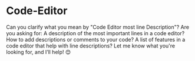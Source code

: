 # Code-Editor
Can you clarify what you mean by "Code Editor most line Description"? Are you asking for:  A description of the most important lines in a code editor? How to add descriptions or comments to your code? A list of features in a code editor that help with line descriptions? Let me know what you're looking for, and I’ll help! 😊

